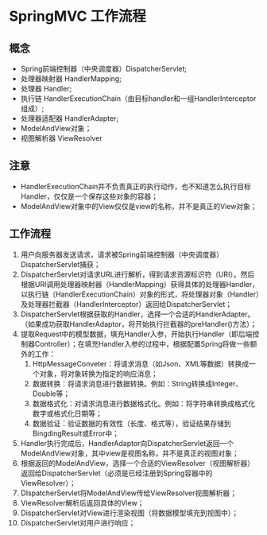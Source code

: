 # SpringMVC 工作流程

## 概念

- Spring前端控制器（中央调度器）DispatcherServlet;
- 处理器映射器 HandlerMapping;
- 处理器 Handler;
- 执行链 HandlerExecutionChain（由目标handler和一组HandlerInterceptor组成）;
- 处理器适配器 HandlerAdapter;
- ModelAndView对象；
- 视图解析器 ViewResolver

## 注意

- HandlerExecutionChain并不负责真正的执行动作，也不知道怎么执行目标Handler，仅仅是一个保存这些对象的容器；
- ModelAndView对象中的View仅仅是view的名称，并不是真正的View对象；

## 工作流程

1. 用户向服务器发送请求，请求被Spring前端控制器（中央调度器）DispatcherServlet捕获；
2. DispatcherServlet对请求URL进行解析，得到请求资源标识符（URI）。然后根据URI调用处理器映射器（HandlerMapping）获得具体的处理器Handler，以执行链（HandlerExecutionChain）对象的形式，将处理器对象（Handler）及处理器拦截器（HandlerInterceptor）返回给DispatcherServlet；
3. DispatcherServlet根据获取的Handler，选择一个合适的HandlerAdapter。（如果成功获取HandlerAdaptor，将开始执行拦截器的preHandler()方法）；
4. 提取Request中的模型数据，填充Handler入参，开始执行Handler（即后端控制器Controller）；在填充Handler入参的过程中，根据配置Spring将做一些额外的工作：
    1. HttpMessageConveter：将请求消息（如Json、XML等数据）转换成一个对象，将对象转换为指定的响应消息；
    2. 数据转换：将请求消息进行数据转换。例如：String转换成Integer、Double等；
    3. 数据格式化：对请求消息进行数据格式化。例如：将字符串转换成格式化数字或格式化日期等；
    4. 数据验证：验证数据的有效性（长度、格式等），验证结果存储到BingdingResult或Error中；
5. Handler执行完成后，HandlerAdaptor向DispatcherServlet返回一个ModelAndView对象，其中view是视图名称，并不是真正的视图对象；
6. 根据返回的ModelAndView，选择一个合适的ViewResolver（视图解析器）返回给DispatcherServlet（必须是已经注册到Spring容器中的ViewResolver）；
7. DIspatcherServlet将ModelAndView传给ViewResolver视图解析器；
8. ViewResolver解析后返回具体的View；
9. DispatcherServlet对View进行渲染视图（将数据模型填充到视图中）；
10. DispatcherServlet对用户进行响应；
